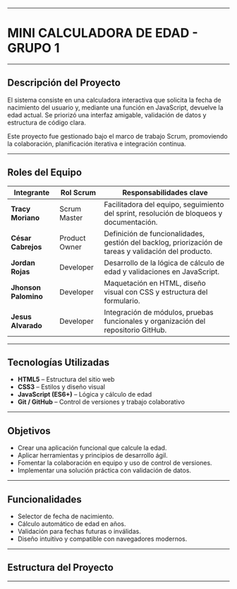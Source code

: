 - -----------    ----------------------------------------------------------------------------
# MINI CALCULADORA DE EDAD - GRUPO 1

---

## Descripción del Proyecto

El sistema consiste en una calculadora interactiva que solicita la fecha de nacimiento del usuario y, mediante una función en JavaScript, devuelve la edad actual. Se priorizó una interfaz amigable, validación de datos y estructura de código clara.

Este proyecto fue gestionado bajo el marco de trabajo Scrum, promoviendo la colaboración, planificación iterativa e integración continua.

---

## Roles del Equipo

| Integrante           | Rol Scrum     | Responsabilidades clave                                                                               |
|--------------------- |---------------|-------------------------------------------------------------------------------------------------------|
| **Tracy Moriano**    | Scrum Master  | Facilitadora del equipo, seguimiento del sprint, resolución de bloqueos y documentación.              |
| **César Cabrejos**   | Product Owner | Definición de funcionalidades, gestión del backlog, priorización de tareas y validación del producto. |
| **Jordan Rojas**     | Developer     | Desarrollo de la lógica de cálculo de edad y validaciones en JavaScript.                              |
| **Jhonson Palomino** | Developer     | Maquetación en HTML, diseño visual con CSS y estructura del formulario.                               |
| **Jesus Alvarado**   | Developer     | Integración de módulos, pruebas funcionales y organización del repositorio GitHub.                    |

---

## Tecnologías Utilizadas

- **HTML5** – Estructura del sitio web
- **CSS3** – Estilos y diseño visual
- **JavaScript (ES6+)** – Lógica y cálculo de edad
- **Git / GitHub** – Control de versiones y trabajo colaborativo

---

## Objetivos

- Crear una aplicación funcional que calcule la edad.
- Aplicar herramientas y principios de desarrollo ágil.
- Fomentar la colaboración en equipo y uso de control de versiones.
- Implementar una solución práctica con validación de datos.

---

## Funcionalidades

- Selector de fecha de nacimiento.
- Cálculo automático de edad en años.
- Validación para fechas futuras o inválidas.
- Diseño intuitivo y compatible con navegadores modernos.

---

## Estructura del Proyecto


--------------------------------------------------------------------------------------------